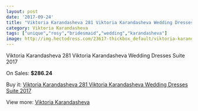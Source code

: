 ```yaml
---
layout: post
date: '2017-09-24'
title: "Viktoria Karandasheva 281 Viktoria Karandasheva Wedding Dresses Suite 2017"
category: Viktoria Karandasheva
tags: ["unique","rosy","bridesmaid","wedding","karandasheva"]
image: http://img.hectodress.com/23617-thickbox_default/viktoria-karandasheva-281-viktoria-karandasheva-wedding-dresses-suite-2013.jpg
---
```

Viktoria Karandasheva 281 Viktoria Karandasheva Wedding Dresses Suite 2017

On Sales: **$286.24**
<a href="https://www.hectodress.com/viktoria-karandasheva/10921-viktoria-karandasheva-281-viktoria-karandasheva-wedding-dresses-suite-2013.html"><amp-img layout="responsive" width="600" height="600" src="//img.hectodress.com/23617-thickbox_default/viktoria-karandasheva-281-viktoria-karandasheva-wedding-dresses-suite-2013.jpg" alt="Viktoria Karandasheva 281 Viktoria Karandasheva Wedding Dresses Suite 2017 0" /></a>
<a href="https://www.hectodress.com/viktoria-karandasheva/10921-viktoria-karandasheva-281-viktoria-karandasheva-wedding-dresses-suite-2013.html"><amp-img layout="responsive" width="600" height="600" src="//img.hectodress.com/23618-thickbox_default/viktoria-karandasheva-281-viktoria-karandasheva-wedding-dresses-suite-2013.jpg" alt="Viktoria Karandasheva 281 Viktoria Karandasheva Wedding Dresses Suite 2017 1" /></a>

Buy it: [Viktoria Karandasheva 281 Viktoria Karandasheva Wedding Dresses Suite 2017](https://www.hectodress.com/viktoria-karandasheva/10921-viktoria-karandasheva-281-viktoria-karandasheva-wedding-dresses-suite-2013.html "Viktoria Karandasheva 281 Viktoria Karandasheva Wedding Dresses Suite 2017")

View more: [Viktoria Karandasheva](https://www.hectodress.com/174-viktoria-karandasheva "Viktoria Karandasheva")